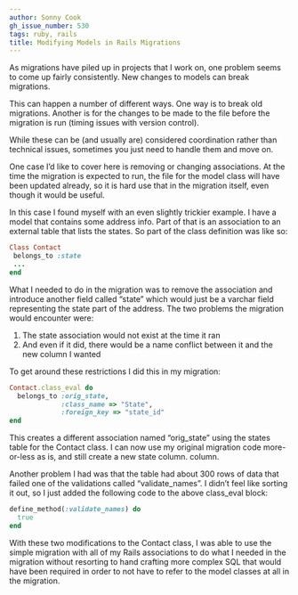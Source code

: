 ```yaml
---
author: Sonny Cook
gh_issue_number: 530
tags: ruby, rails
title: Modifying Models in Rails Migrations
---
```




As migrations have piled up in projects that I work on, one problem seems to come up fairly consistently. New changes to models can break migrations.

This can happen a number of different ways. One way is to break old migrations. Another is for the changes to be made to the file before the migration is run (timing issues with version control).

While these can be (and usually are) considered coordination rather than technical issues, sometimes you just need to handle them and move on.

One case I’d like to cover here is removing or changing associations. At the time the migration is expected to run, the file for the model class will have been updated already, so it is hard use that in the migration itself, even though it would be useful.

In this case I found myself with an even slightly trickier example. I have a model that contains some address info. Part of that is an association to an external table that lists the states. So part of the
class definition was like so:

```ruby
Class Contact 
 belongs_to :state
 ...
end
```

What I needed to do in the migration was to remove the association and
introduce another field called “state” which would just be a varchar
field representing the state part of the address. The two problems the
migration would encounter were:

1. The state association would not exist at the time it ran
1. And even if it did, there would be a name conflict between it and the
new column I wanted

To get around these restrictions I did this in my migration:

```ruby
Contact.class_eval do
  belongs_to :orig_state,
             :class_name => "State",
             :foreign_key => "state_id"
end
```

This creates a different association named “orig_state” using the states table for the Contact class. I can now use my original migration code more-or-less as is, and still create a new state column.
column.

Another problem I had was that the table had about 300 rows of data that
failed one of the validations called “validate_names”. I didn’t feel
like sorting it out, so I just added the following code to the above
class_eval block:

```ruby
define_method(:validate_names) do
  true
end
```

With these two modifications to the Contact class, I was able to use the simple migration with all of my Rails associations to do what I needed in the migration without resorting to hand crafting more complex SQL that would have been required in order to not have to refer to the model classes at all in the migration.


